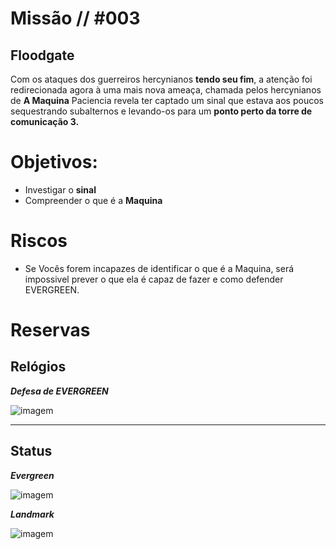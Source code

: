 # Missão // #003
## Floodgate

Com os ataques dos guerreiros hercynianos **tendo seu fim**, a atenção foi redirecionada agora à uma mais nova ameaça, chamada pelos hercynianos de **A Maquina** Paciencia revela ter captado um sinal que estava aos poucos sequestrando subalternos e levando-os para um **ponto perto da torre de comunicação 3.** 


# Objetivos:
- Investigar o **sinal**
- Compreender o que é a **Maquina**


# Riscos
- Se Vocês forem incapazes de identificar o que é a Maquina, será impossivel prever o que ela é capaz de fazer e como defender EVERGREEN.

# Reservas

## Relógios

***Defesa de EVERGREEN***


![imagem](clocks/06/6clock_3.png)

---

## Status

***Evergreen***

![imagem](clocks/04/4clock_2.png)


***Landmark***

![imagem](clocks/04/4clock_-1.png)
